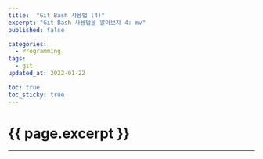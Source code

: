 ```yaml
---
title:  "Git Bash 사용법 (4)"
excerpt: "Git Bash 사용법을 알아보자 4: mv"
published: false

categories:
  - Programming
tags:
  - git
updated_at: 2022-01-22

toc: true
toc_sticky: true
---
```

# {{ page.excerpt }}
---
